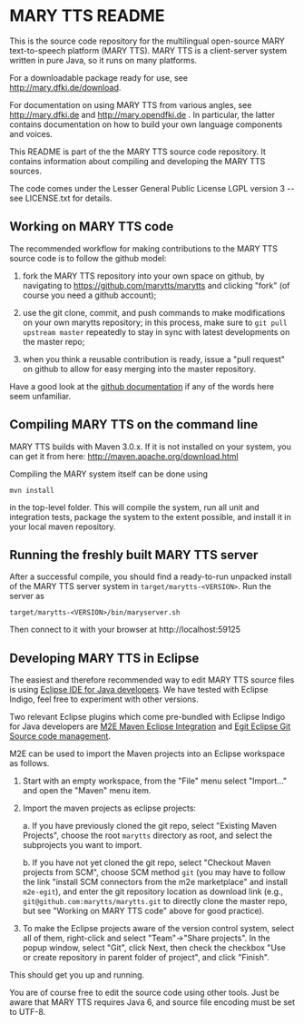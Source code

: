 MARY TTS README
===============

This is the source code repository for the multilingual open-source MARY text-to-speech platform (MARY TTS).
MARY TTS is a client-server system written in pure Java, so it runs on many platforms.

For a downloadable package ready for use, see http://mary.dfki.de/download. 

For documentation on using MARY TTS from various angles, see http://mary.dfki.de and http://mary.opendfki.de .
In particular, the latter contains documentation on how to build your own language components and voices.

This README is part of the the MARY TTS source code repository. It contains information about compiling
and developing the MARY TTS sources.

The code comes under the Lesser General Public License LGPL version 3 -- see LICENSE.txt for details. 


Working on MARY TTS code
------------------------

The recommended workflow for making contributions to the MARY TTS source code is to follow the github model:

1. fork the MARY TTS repository into your own space on github, by navigating to https://github.com/marytts/marytts
   and clicking "fork" (of course you need a github account);
   
2. use the git clone, commit, and push commands to make modifications on your own marytts repository; in this process,
   make sure to `git pull upstream master` repeatedly to stay in sync with latest developments on the master repo;

3. when you think a reusable contribution is ready, issue a "pull request" on github to allow for easy merging into
   the master repository.
   
Have a good look at the [github documentation](http://help.github.com/) if any of the words here seem unfamiliar.


Compiling MARY TTS on the command line
--------------------------------------

MARY TTS builds with Maven 3.0.x. If it is not installed
on your system, you can get it from here: http://maven.apache.org/download.html

Compiling the MARY system itself can be done using

    mvn install

in the top-level folder. This will compile the system, run all unit and integration tests, package the system to the extent possible, and install it in your local maven repository.


Running the freshly built MARY TTS server
-----------------------------------------

After a successful compile, you should find a ready-to-run unpacked install of the MARY TTS server system in `target/marytts-<VERSION>`. Run the server as 

	target/marytts-<VERSION>/bin/maryserver.sh
	
Then connect to it with your browser at http://localhost:59125


Developing MARY TTS in Eclipse
------------------------------

The easiest and therefore recommended way to edit MARY TTS source files is using [Eclipse IDE for Java developers](http://eclipse.org).
We have tested with Eclipse Indigo, feel free to experiment with other versions.

Two relevant Eclipse plugins which come pre-bundled with Eclipse Indigo for Java developers are [M2E Maven Eclipse Integration](http://eclipse.org/m2e/)
and [Egit Eclipse Git Source code management](http://eclipse.org/egit/).

M2E can be used to import the Maven projects into an Eclipse workspace as follows.

1. Start with an empty workspace, from the "File" menu select "Import..." and open the "Maven" menu item.

2. Import the maven projects as eclipse projects:

    a. If you have previously cloned the git repo, select "Existing Maven Projects", choose the root `marytts` directory as root, and select the subprojects you want to import.

    b. If you have not yet cloned the git repo, select "Checkout Maven projects from SCM", choose SCM method `git`
       (you may have to follow the link "install SCM connectors from the m2e marketplace" and install `m2e-egit`),
       and enter the git repository location as download link (e.g., `git@github.com:marytts/marytts.git` to directly clone the master repo, but see "Working on MARY TTS code" above for good practice).

3. To make the Eclipse projects aware of the version control system, select all of them, right-click and select "Team"->"Share projects".
   In the popup window, select "Git", click Next, then check the checkbox "Use or create repository in parent folder of project", and click "Finish".

This should get you up and running.

You are of course free to edit the source code using other tools. Just be aware that MARY TTS requires Java 6, and source file encoding must be set to UTF-8.